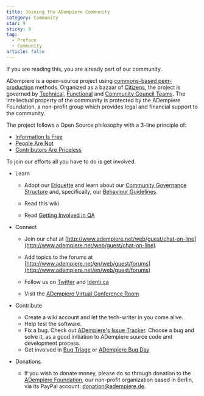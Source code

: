 ```yaml
---
title: Joining the ADempiere Community 
category: Community
star: 9
sticky: 9
tag:
  - Preface
  - Community
article: false
---
```


If you are reading this, you are already part of our community.

ADempiere is a open-source project using [commons-based peer-production](https://en.wikipedia.org/wiki/Commons-based_peer_production) methods. Organized as a bazaar of [Citizens](/community/citizens/README.md), the project is governed by [Technical](a), [Functional](a) and [Community Council Teams](/community/community-council-team/README.md). The intellectual property of the community is protected by the ADempiere Foundation, a non-profit group which provides legal and financial support to the community.

The project follows a Open Source philosophy with a 3-line principle of:

- [Information Is Free](./information-is-free.md)
- [People Are Not](./people-are-not.md)
- [Contributors Are Priceless](./contributors-are-priceless.md)

To join our efforts all you have to do is get involved.

- Learn
  - Adopt our [Etiquette](/community/wiki/preface/quality-assurance-and-problem-reporting-guidelines/the-etiquette-of-involvement.md) and learn about our [Community Governance Structure](/community/community-council-team/community-governance.md) and, specifically, our [Behaviour Guidelines](/community/community-council-team/community-governance.md).

  - Read this wiki

  - Read [Getting Involved in QA](/community/wiki/preface/quality-assurance-and-problem-reporting-guidelines/getting-involved-in-qa.md)

- Connect

  - Join our chat at [http://www.adempiere.net/web/guest/chat-on-line](http://www.adempiere.net/web/guest/chat-on-line)

  - Add topics to the forums at [http://www.adempiere.net/en/web/guest/forums](http://www.adempiere.net/en/web/guest/forums)

  - Follow us on [Twitter](http://www.twitter.com/adempiere) and [Identi.ca](http://identi.ca/adempiere)

  - Visit the [ADempiere Virtual Conference Room](j)

- Contribute

  - Create a wiki account and let the tech-writer in you come alive.
  - Help test the software.
  - Fix a bug. Check out [ADempiere's Issue Tracker](https://adempiere.atlassian.net/jira/dashboards/last-visited). Choose a bug and solve it, as a good initiation to ADempiere source code and development process.
  - Get involved in [Bug Triage](../quality-assurance-and-problem-reporting-guidelines/bug-triage.md) or [ADempiere Bug Day](a)

- Donations

  - If you wish to donate money, please do so through donation to the [ADempiere Foundation](http://www.adempiere.net/en/web/guest/thefoundation), our non-profit organization based in Berlin, via its PayPal account: donation@adempiere.de.
